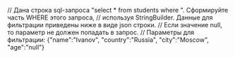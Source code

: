 // Дана строка sql-запроса "select * from students where ". Сформируйте часть WHERE этого запроса,
// используя StringBuilder. Данные для фильтрации приведены ниже в виде json строки.
// Если значение null, то параметр не должен попадать в запрос.
// Параметры для фильтрации: {"name":"Ivanov", "country":"Russia", "city":"Moscow", "age":"null"}
